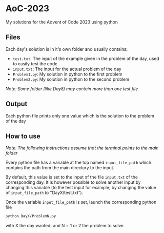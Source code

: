 
# AoC-2023

My solutions for the Advent of Code 2023 using python

## Files

Each day's solution is in it's own folder and usually contains:

- `test.txt`: The input of the example given in the problem of the day, used to easily test the code
- `input.txt`: The input for the actual problem of the day
- `Problem1.py`: My solution in python to the first problem
- `Problem2.py`: My solution in python to the second problem

_Note: Some folder (like Day8) may contain more than one test file_

## Output

Each python file prints only one value which is the solution to the problem of the day

## How to use

_Note: The following instructions assume that the terminal points to the main folder_

Every python file has a variable at the top named `input_file_path` which contains the path from the main directory to the input. 

By default, this value is set to the input of the file `input.txt` of the corresponding day. It is however possible to solve another input by changing this variable (to the test input for example, by changing the value of `input_file_path` to "DayX/test.txt").

Once the variable `input_file_path` is set, launch the corresponding python file

```bash
python DayX/ProblemN.py
```

with X the day wanted, and N = 1 or 2 the problem to solve.

